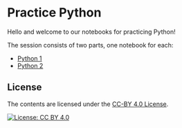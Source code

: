 # Practice Python

Hello and welcome to our notebooks for practicing Python!

The session consists of two parts, one notebook for each:

- [Python 1](notebooks/python_1.ipynb)
- [Python 2](notebooks/python_2.ipynb)

## License

The contents are licensed under the [CC-BY 4.0 License](https://creativecommons.org/licenses/by/4.0/).

[![License: CC BY 4.0](https://licensebuttons.net/l/by/4.0/88x31.png)](https://creativecommons.org/licenses/by/4.0/)
